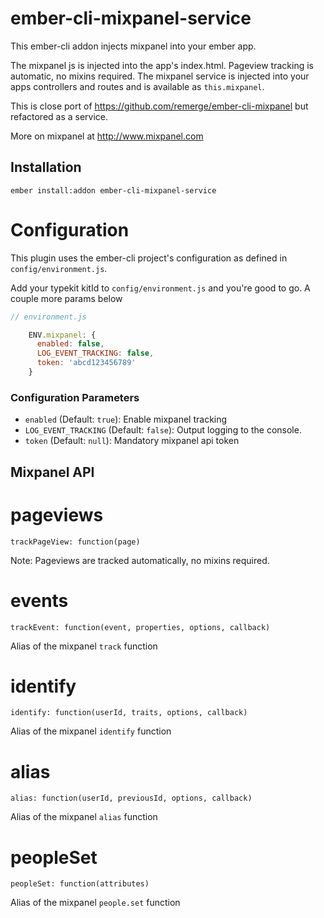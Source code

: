 # ember-cli-mixpanel-service

This ember-cli addon injects mixpanel into your ember app.

The mixpanel js is injected into the app's index.html. Pageview tracking is automatic, no mixins required. The mixpanel service is injected into your apps controllers and routes and is available as `this.mixpanel`.

This is close port of https://github.com/remerge/ember-cli-mixpanel but refactored as a service.

More on mixpanel at http://www.mixpanel.com

## Installation

```
ember install:addon ember-cli-mixpanel-service
```

# Configuration

This plugin uses the ember-cli project's configuration as defined in `config/environment.js`.

Add your typekit kitId to `config/environment.js` and you're good to go. A couple more params below

```js
// environment.js

    ENV.mixpanel: {
      enabled: false,
      LOG_EVENT_TRACKING: false,
      token: 'abcd123456789'
    }

```

### Configuration Parameters

* `enabled` (Default: `true`): Enable mixpanel tracking
* `LOG_EVENT_TRACKING` (Default: `false`): Output logging to the console.
* `token` (Default: `null`): Mandatory mixpanel api token


## Mixpanel API

# pageviews

`trackPageView: function(page)`

Note: Pageviews are tracked automatically, no mixins required.

# events

`trackEvent: function(event, properties, options, callback)`

Alias of the mixpanel `track` function

# identify

`identify: function(userId, traits, options, callback)`

Alias of the mixpanel `identify` function

# alias

`alias: function(userId, previousId, options, callback)`

Alias of the mixpanel `alias` function

# peopleSet

`peopleSet: function(attributes)`

Alias of the mixpanel `people.set` function





